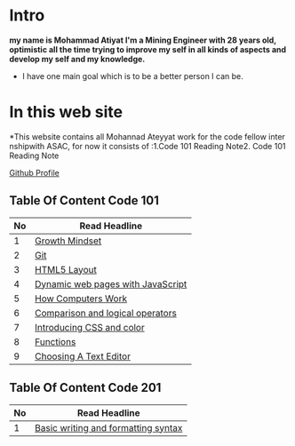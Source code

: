 # Intro
**my name is Mohammad Atiyat I'm a Mining Engineer with 28 years old, optimistic all the time trying to improve my self in all kinds of aspects and develop my self and my knowledge.**
* I have one main goal which is to be a better person I can be.
# In this web site  
*This website contains all Mohannad Ateyyat work for the code fellow internshipwith ASAC, for now it consists of :1.Code 101 Reading Note2. Code 101 Reading Note

[Github Profile](https://github.com/MohannadAteyyat)

## Table Of Content Code 101

|No|Read Headline|
|---|------|
1|[Growth Mindset](Code101/read01.md)
2|[Git](/Code101/read02.md)
3|[HTML5 Layout](/Code101/Read03.md)
4|[Dynamic web pages with JavaScript ](/Code101/Read04.md)
5|[How Computers Work ](/Code101/Read04b.md)
6|[Comparison and logical operators](/Code101/Read05.md)
7|[Introducing CSS and color](/Code101/Read07.md)
8|[Functions](/Code101/Read06.md)
9|[Choosing A Text Editor](/Code101/Read09.md)

## Table Of Content Code 201

|No|Read Headline|
|----|------|
1|[Basic writing and formatting syntax](Lab01a.md)